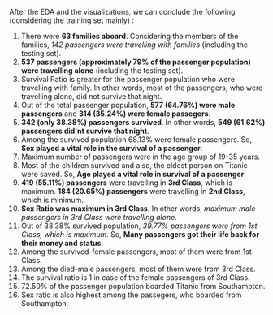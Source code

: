 After the EDA and the visualizations, we can conclude the following (considering the training set mainly) :
1. There were **63 families aboard**. Considering the members of the families, *142 passengers were travelling with families* (including the testing set).
2. **537 passengers (approximately 79% of the passenger population) were travelling alone** (including the testing set).
3. Survival Ratio is greater for the passenger population who were travelling with family. In other words, most of the passengers, who were travelling alone, did not survive that night.
4. Out of the total passenger population, **577 (64.76%) were male passengers** and **314 (35.24%) were female passegers**.
5. **342 (only 38.38%) passengers survived**. In other words, **549 (61.62%) passengers did'nt survive that night**.
6. Among the survived population 68.13% were female passengers. So, **Sex played a vital role in the survival of a passenger**.
7. Maximum number of passengers were in the age group of 19-35 years.
8. Most of the children survived and also, the eldest person on Titanic were saved. So, **Age played a vital role in survival of a passenger**.
9. **419 (55.11%) passengers** were travelling in **3rd Class**, which is maximum. **184 (20.65%) passengers** were travelling in **2nd Class**, which is minimum.
10. **Sex Ratio was maximum in 3rd Class**. In other words, *maximum male passengers in 3rd Class were travelling alone*.
11. Out of 38.38% survived population, *39.77% passengers were from 1st Class, which is maximum*. So, **Many passengers got their life back for their money and status**.
12. Among the survived-female passengers, most of them were from 1st Class.
13. Among the died-male passengers, most of them were from 3rd Class.
14. The survival ratio is 1 in case of the female passengers of 3rd Class.
15. 72.50% of the passenger population boarded Titanic from Southampton.
16. Sex ratio is also highest among the passegers, who boarded from Southampton.
